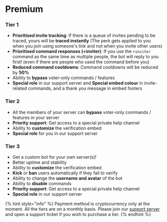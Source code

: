 # Premium

### Tier 1

* **Prioritised invite tracking**: If there is a queue of invites pending to be traced, yours will be **traced instantly** (The perk gets applied to you when you join using someone's link and not when you invite other users)
* **Prioritised command responses (+inviter)**: If you use the `+inviter` command as the same time as multiple people, the bot will reply to you first! (even if there are people who used the command before you)
* **Reduced command cooldowns**: Command cooldowns will be reduced by **50%**
* Ability to **bypass** voter-only commands / features
* **Special role** in our support server and **Special embed colour** in invite-related commands, and a thank you message in embed footers

### Tier 2

* All the members of your server can **bypass** voter-only commands / features in your server
* **Priority support**: Get access to a special private help channel
* Ability to **customize** the verification embed
* **Special role** for you in our support server 

### Tier 3

* Get a custom bot for your own server(s)!
* Better uptime and stability
* Ability to **customize** the verification embed
* **Kick** or **ban** users automatically if they fail to verify
* Ability to change the **username and avatar** of the bot
* Ability to **disable** commands
* **Priority support**: Get access to a special private help channel
* **Special role** in our support server

{% hint style="info" %}
Payment method is cryptocurrency only at the moment. All the tiers are on a monthly basis. Please join our [support server](https://discord.gg/rQxgcWw6Ea) and open a support ticket if you wish to purchase a tier.
{% endhint %}
